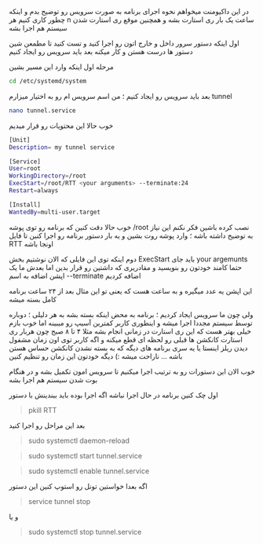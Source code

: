 
در این داکیومنت میخواهم نحوه اجرای برنامه به صورت سرویس رو توضیح بدم و اینکه چطور کاری کنیم هر n ساعت یک بار ری استارت بشه و همچنین موقع ری استارت شدن سیستم هم اجرا بشه

اول اینکه دستور سرور داخل و خارج اتون رو اجرا کنید و تست کنید تا مطمعن شین دستور ها درست هستن و کار میکنه بعد باید سرویس رو ایجاد کنیم

مرحله اول اینکه وارد این مسیر بشین
```sh
cd /etc/systemd/system
```
بعد باید سرویس رو ایجاد کنیم ؛ من اسم سرویس ام رو به اختیار میزارم tunnel
```sh
nano tunnel.service
```
خوب حالا این محتویات رو قرار میدیم 
```sh
[Unit]
Description= my tunnel service

[Service]
User=root
WorkingDirectory=/root
ExecStart=/root/RTT <your arguments> --terminate:24
Restart=always

[Install]
WantedBy=multi-user.target
```

خوب حالا دقت کنین که برنامه رو توی پوشه /root نصب کرده باشین فکر نکنم این نیاز به توضیح داشته باشه ؛ وارد پوشه روت بشین و یه بار دستور برنامه رو اجرا کنین تا فایل RTT اونجا باشه

دوم اینکه توی این فایلی که الان نوشتیم بخش ExecStart  باید جای your argemunts حتما کامند خودتون رو بنویسید و مقادریری که داشتین رو قرار بدین اما بعدش ما یک اپشن اضافه به اسم --terminate اضافه کردیم

این اپشن یه عدد میگیره و به ساعت هست که یعنی تو این مثال بعد از ۲۴ ساعت برنامه کامل بسته میشه

ولی چون ما سرویس ایجاد کردیم ؛ برنامه به محض اینکه بسته بشه به هر دلیلی ؛ دوباره توسط سیستم مجددا اجرا میشه
و اینطوری کاربر کمترین آسیپ رو میبینه اما خوب بازم خیلی بهتر هست که این ری استارت در زمانی انجام بشه مثلا ۴ تا ۸ صبح چون هربار 
ری استارت کانکشن ها قبلی رو لحظه ای قطع میکنه و اگه کاربر توی اون زمان مشفول دیدن ریلز اینستا یا یه سری برنامه های دیگه که به بسته نشدن کانکشن حساس هستن باشه ... ناراحت میشه :)
دیگه خودتون این زمان رو تنظیم کنین


خوب الان این دستورات رو به ترتیب اجرا میکنیم تا سرویس امون تکمیل بشه و در هنگام بوت شدن سیستم هم اجرا بشه

اول چک کنین برنامه در حال اجرا نباشه اگه اجرا بوده باید ببندینش با دستور 
> pkill RTT

بعد این مراحل رو اجرا کنید


> sudo systemctl daemon-reload

> sudo systemctl start tunnel.service

> sudo systemctl enable tunnel.service


اگه بعدا خواستین تونل رو استوپ کنین این دستور
> service tunnel stop

و یا

> sudo systemctl stop tunnel.service



